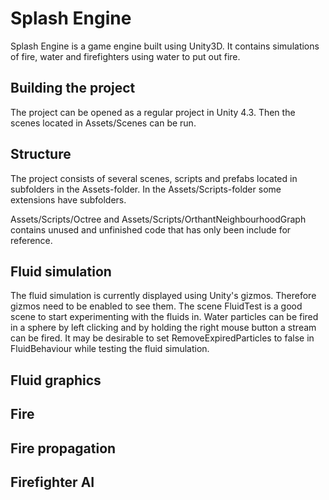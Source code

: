 # Splash Engine

Splash Engine is a game engine built using Unity3D. It contains simulations of fire, water and firefighters using water to put out fire.

## Building the project

The project can be opened as a regular project in Unity 4.3. Then the scenes located in Assets/Scenes can be run.

## Structure

The project consists of several scenes, scripts and prefabs located in subfolders in the Assets-folder. In the Assets/Scripts-folder some extensions have subfolders.

Assets/Scripts/Octree and Assets/Scripts/OrthantNeighbourhoodGraph contains unused and unfinished code that has only been include for reference.

## Fluid simulation

The fluid simulation is currently displayed using Unity's gizmos. Therefore gizmos need to be enabled to see them. The scene FluidTest is a good scene to start experimenting with the fluids in. Water particles can be fired in a sphere by left clicking and by holding the right mouse button a stream can be fired. It may be desirable to set RemoveExpiredParticles to false in FluidBehaviour while testing the fluid simulation. 

## Fluid graphics

## Fire

## Fire propagation

## Firefighter AI